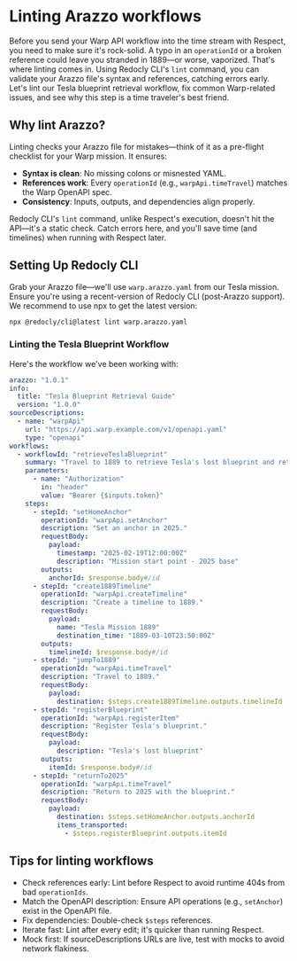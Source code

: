 # Linting Arazzo workflows

Before you send your Warp API workflow into the time stream with Respect,
you need to make sure it's rock-solid.
A typo in an `operationId` or a broken reference could leave you stranded in 1889—or worse, vaporized.
That's where linting comes in.
Using Redocly CLI's `lint` command,
you can validate your Arazzo file's syntax and references,
catching errors early.
Let's lint our Tesla blueprint retrieval workflow,
fix common Warp-related issues,
and see why this step is a time traveler's best friend.

## Why lint Arazzo?

Linting checks your Arazzo file for mistakes—think of it as a pre-flight checklist for your Warp mission.
It ensures:

- **Syntax is clean**: No missing colons or misnested YAML.
- **References work**: Every `operationId` (e.g., `warpApi.timeTravel`) matches the Warp OpenAPI spec.
- **Consistency**: Inputs, outputs, and dependencies align properly.

Redocly CLI's `lint` command,
unlike Respect's execution,
doesn't hit the API—it's a static check.
Catch errors here,
and you'll save time (and timelines) when running with Respect later.

## Setting Up Redocly CLI

Grab your Arazzo file—we'll use `warp.arazzo.yaml` from our Tesla mission.
Ensure you're using a recent-version of Redocly CLI (post-Arazzo support).
We recommend to use npx to get the latest version:

```bash
npx @redocly/cli@latest lint warp.arazzo.yaml
```

### Linting the Tesla Blueprint Workflow

Here's the workflow we've been working with:
```yaml
arazzo: "1.0.1"
info:
  title: "Tesla Blueprint Retrieval Guide"
  version: "1.0.0"
sourceDescriptions:
  - name: "warpApi"
    url: "https://api.warp.example.com/v1/openapi.yaml"
    type: "openapi"
workflows:
  - workflowId: "retrieveTeslaBlueprint"
    summary: "Travel to 1889 to retrieve Tesla's lost blueprint and return safely"
    parameters:
      - name: "Authorization"
        in: "header"
        value: "Bearer {$inputs.token}"
    steps:
      - stepId: "setHomeAnchor"
        operationId: "warpApi.setAnchor"
        description: "Set an anchor in 2025."
        requestBody:
          payload:
            timestamp: "2025-02-19T12:00:00Z"
            description: "Mission start point - 2025 base"
        outputs:
          anchorId: $response.body#/id
      - stepId: "create1889Timeline"
        operationId: "warpApi.createTimeline"
        description: "Create a timeline to 1889."
        requestBody:
          payload:
            name: "Tesla Mission 1889"
            destination_time: "1889-03-10T23:50:00Z"
        outputs:
          timelineId: $response.body#/id
      - stepId: "jumpTo1889"
        operationId: "warpApi.timeTravel"
        description: "Travel to 1889."
        requestBody:
          payload:
            destination: $steps.create1889Timeline.outputs.timelineId
      - stepId: "registerBlueprint"
        operationId: "warpApi.registerItem"
        description: "Register Tesla's blueprint."
        requestBody:
          payload:
            description: "Tesla's lost blueprint"
        outputs:
          itemId: $response.body#/id
      - stepId: "returnTo2025"
        operationId: "warpApi.timeTravel"
        description: "Return to 2025 with the blueprint."
        requestBody:
          payload:
            destination: $steps.setHomeAnchor.outputs.anchorId
            items_transported:
              - $steps.registerBlueprint.outputs.itemId
```

## Tips for linting workflows

- Check references early: Lint before Respect to avoid runtime 404s from bad `operationIds`.
- Match the OpenAPI description: Ensure API operations (e.g., `setAnchor`) exist in the OpenAPI file.
- Fix dependencies: Double-check `$steps` references.
- Iterate fast: Lint after every edit; it's quicker than running Respect.
- Mock first: If sourceDescriptions URLs are live, test with mocks to avoid network flakiness.
